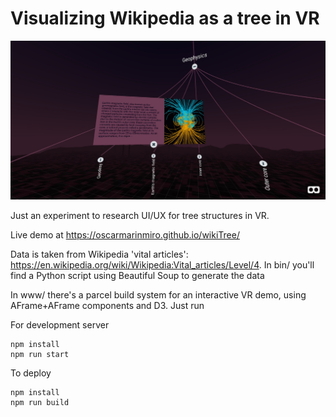 # Visualizing Wikipedia as a tree in VR

![image2](vr_tree.jpg)

Just an experiment to research UI/UX for tree structures in VR. 

Live demo at https://oscarmarinmiro.github.io/wikiTree/

Data is taken from Wikipedia 'vital articles': https://en.wikipedia.org/wiki/Wikipedia:Vital_articles/Level/4. In bin/ you'll find a Python script using Beautiful Soup to generate the data

In www/ there's a parcel build system for an interactive VR demo, using AFrame+AFrame components and D3. Just run


For development server

```
npm install
npm run start 
```

To deploy

```
npm install
npm run build
```



